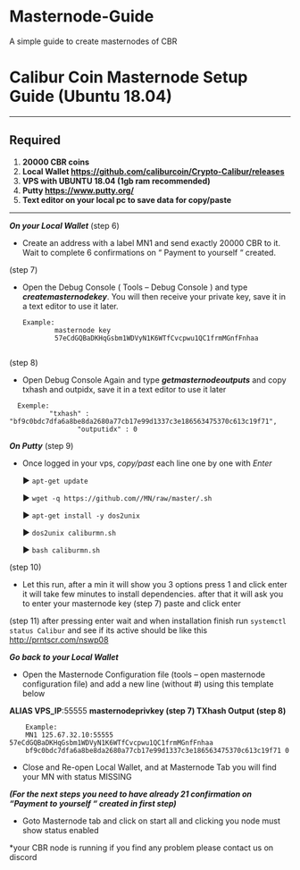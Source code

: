 # Masternode-Guide
A simple guide to create masternodes of CBR


# Calibur Coin Masternode Setup Guide (Ubuntu 18.04)
***
## Required
1) **20000 CBR coins**
2) **Local Wallet https://github.com/caliburcoin/Crypto-Calibur/releases**
3) **VPS with UBUNTU 18.04 (1gb ram recommended)** 
4) **Putty https://www.putty.org/**
5) **Text editor on your local pc to save data for copy/paste**
***

***On your Local Wallet*** (step 6)
* Create an address with a label MN1 and send exactly 20000 CBR to it. Wait to complete 6 confirmations on “ Payment to yourself “ created.

(step 7)
* Open the Debug Console ( Tools – Debug Console ) and type ***createmasternodekey***.
You will then receive your private key, save it in a text editor to use it later.
  ```
  Example:
          masternode key
          57eCdGQBaDKHqGsbm1WDVyN1K6WTfCvcpwu1QC1frmMGnfFnhaa


  ```
(step 8)
* Open Debug Console Again and type ***getmasternodeoutputs*** 
and copy txhash and outpidx, save it in a text editor to use it later
```
  Exemple:
          "txhash" : "bf9c0bdc7dfa6a8be8da2680a77cb17e99d1337c3e186563475370c613c19f71",
		         "outputidx" : 0
 ```
***On Putty*** (step 9)

* Once logged in your vps, *copy/past* each line one by one with *Enter*

	:arrow_forward: `apt-get update`

	:arrow_forward: `wget -q https://github.com//MN/raw/master/.sh`
  
  :arrow_forward: `apt-get install -y dos2unix`
  
  :arrow_forward: `dos2unix caliburmn.sh`
  
  :arrow_forward: `bash caliburmn.sh`

(step 10)
* Let this run, after a min it will show you 3 options press 1 and click enter 
it will take few minutes to install dependencies. after that it will ask you to enter your masternode key (step 7) paste and click enter

(step 11)
after pressing enter wait and when installation finish run `systemctl status Calibur` and see if its  active should be like this http://prntscr.com/nswp08

***Go back to your Local Wallet***

* Open the Masternode Configuration file (tools – open masternode configuration file) and add a new line (without #) using this template below 

**ALIAS VPS_IP**:55555 **masternodeprivkey (step 7) TXhash Output (step 8)**

		Example:
		MN1 125.67.32.10:55555 57eCdGQBaDKHqGsbm1WDVyN1K6WTfCvcpwu1QC1frmMGnfFnhaa 
		bf9c0bdc7dfa6a8be8da2680a77cb17e99d1337c3e186563475370c613c19f71 0

* Close and Re-open Local Wallet, and at Masternode Tab you will find your MN with status MISSING

***(For the next steps you need to have already 21 confirmation on “Payment to yourself “ created in first step)***

* Goto Masternode tab and click on start all and clicking you node must show status  enabled

*your CBR node is running if you find any problem please contact us on discord

